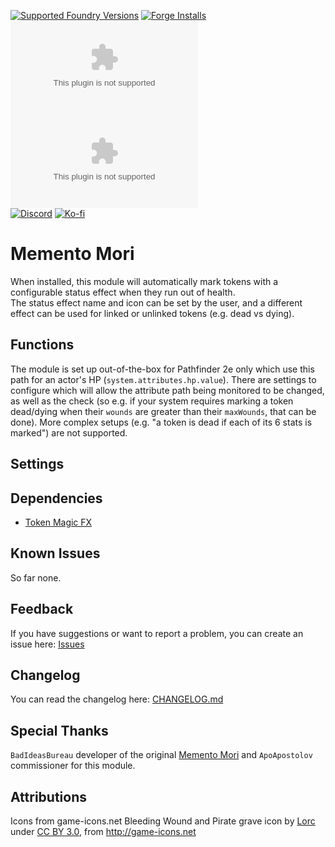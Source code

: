 [![Supported Foundry Versions](https://img.shields.io/endpoint?url=https://foundryshields.com/version?url=../../releases/latest/download/module.json)](https://foundryvtt.com/packages/memento-mori-pf2e) [![Forge Installs](https://img.shields.io/badge/dynamic/json?label=Forge%20Installs&query=package.installs&suffix=%25&url=https%3A%2F%2Fforge-vtt.com%2Fapi%2Fbazaar%2Fpackage%2Fmemento-mori-pf2e&colorB=0374b5)](https://forge-vtt.com/bazaar#sort=updated&package=memento-mori-pf2e)  
[![Latest Downloads](https://img.shields.io/github/downloads/paulo-roger/memento-mori-pf2e/latest/module.zip?color=blue&label=latest%20downloads)](../../releases/latest) [![Total Downloads](https://img.shields.io/github/downloads/paulo-roger/memento-mori-pf2e/module.zip?color=blue&label=total%20downloads)](../../releases)  
[![Discord](https://dcbadge.vercel.app/api/shield/219289132235489280?style=flat)](https://discordapp.com/users/219289132235489280) [![Ko-fi](https://img.shields.io/badge/Ko--fi-winterwulf-0374b5?logo=kofi)](https://ko-fi.com/winterwulf)

# Memento Mori

When installed, this module will automatically mark tokens with a configurable status effect when they run out of health.  
The status effect name and icon can be set by the user, and a different effect can be used for linked or unlinked tokens (e.g. dead vs dying).

## Functions

The module is set up out-of-the-box for Pathfinder 2e only which use this path for an actor's HP (`system.attributes.hp.value`).  There are settings to configure which will allow the attribute path being monitored to be changed, as well as the check (so e.g. if your system requires marking a token dead/dying when their `wounds` are greater than their `maxWounds`, that can be done).  More complex setups (e.g. "a token is dead if each of its 6 stats is marked") are not supported.

## Settings

## Dependencies
- [Token Magic FX](https://foundryvtt.com/packages/tokenmagic)

## Known Issues
So far none.

## Feedback
If you have suggestions or want to report a problem, you can create an issue here: [Issues](../../issues)

## Changelog
You can read the changelog here: [CHANGELOG.md](/CHANGELOG.md)

## Special Thanks
`BadIdeasBureau` developer of the original [Memento Mori](https://github.com/BadIdeasBureau/memento-mori) and `ApoApostolov` commissioner for this module.

## Attributions

Icons from game-icons.net
Bleeding Wound and Pirate grave icon by [Lorc](https://lorcblog.blogspot.com/) under [CC BY 3.0](http://creativecommons.org/licenses/by/3.0/), from http://game-icons.net